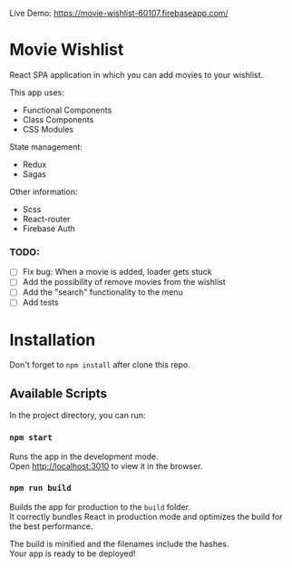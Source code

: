 Live Demo: https://movie-wishlist-60107.firebaseapp.com/

# Movie Wishlist 
React SPA application in which you can add movies to your wishlist.

This app uses:
- Functional Components
- Class Components
- CSS Modules

State management:
- Redux
- Sagas

Other information:
- Scss
- React-router
- Firebase Auth

### TODO:
- [ ] Fix bug: When a movie is added, loader gets stuck
- [ ] Add the possibility of remove movies from the wishlist
- [ ] Add the "search" functionality to the menu
- [ ] Add tests

# Installation
Don't forget to `npm install` after clone this repo.

## Available Scripts

In the project directory, you can run:

### `npm start`

Runs the app in the development mode.<br>
Open [http://localhost:3010](http://localhost:3010) to view it in the browser.

### `npm run build`

Builds the app for production to the `build` folder.<br>
It correctly bundles React in production mode and optimizes the build for the best performance.

The build is minified and the filenames include the hashes.<br>
Your app is ready to be deployed!
